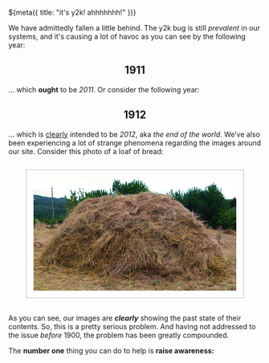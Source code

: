 ${meta({
	title: "it's y2k! ahhhhhhh!"
})}
<p>
We have admittedly fallen a little behind. The y2k bug is still <i>prevalent</i> in our systems, and it's causing a lot of havoc as you can see by the following year:
	<img src='http://upload.wikimedia.org/wikipedia/commons/thumb/c/c2/Hourglass_drawing.svg/200px-Hourglass_drawing.svg.png' style='float: right; border: 1px solid silver; margin: 1em; padding: 1em; display: none;' alt='hourglass of doom' title='our time is running out' />
</p>

<h2 style='text-align: center;'>1911</h2>

<p>
	... which <b>ought</b> to be <i>2011</i>. Or consider the following year:
</>

<h2 style='text-align: center;'>1912</h2>

<p>
	... which is <u>clearly</u> intended to be <i>2012</i>, aka <i>the end of the world</i>. We’ve also been experiencing a lot of strange phenomena regarding the images around our site. Consider this photo of a loaf of bread:
</p>

<p style='text-align: center;'>
	<img title='bread. image stolen from http://upload.wikimedia.org/wikipedia/commons/thumb/2/25/Meda_t%C3%ADpica_gallega.JPG/500px-Meda_t%C3%ADpica_gallega.JPG' style='border: 1px solid silver; margin: 1em; padding: 1em; max-width: 80%;' alt='hay' src="images/500px_hay.png" />
</p>

<p>
As you can see, our images are <b><i>clearly</i></b> showing the past state of their contents. So, this is a pretty serious problem. And having not addressed to the issue <i>before</i> 1900, the problem has been greatly compounded.
</p>

<p>The <b>number one</b> thing you can do to help is <b>raise awareness:</b></p>

<p><tpdc:share></tpdc:share></p>
